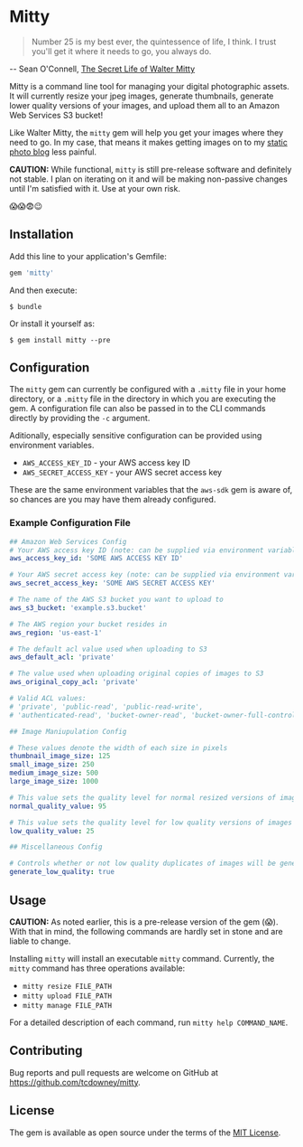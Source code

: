 # Mitty

> Number 25 is my best ever, the quintessence of life, I think. I trust you'll get it where it needs to go, you always do. 

-- Sean O'Connell, [The Secret Life of Walter Mitty](http://www.imdb.com/title/tt0359950/)

Mitty is a command line tool for managing your digital photographic assets.  It will currently resize your jpeg images, generate thumbnails, generate lower quality versions of your images, and upload them all to an Amazon Web Services S3 bucket!

Like Walter Mitty, the `mitty` gem will help you get your images where they need to go.  In my case, that means it makes getting images on to my [static photo blog](http://photo.downey.io/) less painful.

__CAUTION:__
While functional, `mitty` is still pre-release software and definitely not stable.  I plan on iterating on it and will be making non-passive changes until I'm satisfied with it.  Use at your own risk. 

:scream::scream::fearful::wink:

## Installation

Add this line to your application's Gemfile:

```ruby
gem 'mitty'
```

And then execute:

    $ bundle

Or install it yourself as:

    $ gem install mitty --pre

## Configuration
The `mitty` gem can currently be configured with a `.mitty` file in your home directory, or a `.mitty` file in the directory in which you are executing the gem.  A configuration file can also be passed in to the CLI commands directly by providing the `-c` argument.

Aditionally, especially sensitive configuration can be provided using environment variables.
* `AWS_ACCESS_KEY_ID` - your AWS access key ID
* `AWS_SECRET_ACCESS_KEY` - your AWS secret access key

These are the same environment variables that the `aws-sdk` gem is aware of, so chances are you may have them already configured.

### Example Configuration File
```yaml
## Amazon Web Services Config
# Your AWS access key ID (note: can be supplied via environment variable)
aws_access_key_id: 'SOME AWS ACCESS KEY ID'

# Your AWS secret access key (note: can be supplied via environment variable)
aws_secret_access_key: 'SOME AWS SECRET ACCESS KEY'

# The name of the AWS S3 bucket you want to upload to
aws_s3_bucket: 'example.s3.bucket'

# The AWS region your bucket resides in
aws_region: 'us-east-1'

# The default acl value used when uploading to S3
aws_default_acl: 'private'

# The value used when uploading original copies of images to S3
aws_original_copy_acl: 'private'

# Valid ACL values: 
# 'private', 'public-read', 'public-read-write', 
# 'authenticated-read', 'bucket-owner-read', 'bucket-owner-full-control'

## Image Maniupulation Config

# These values denote the width of each size in pixels
thumbnail_image_size: 125
small_image_size: 250
medium_image_size: 500
large_image_size: 1000

# This value sets the quality level for normal resized versions of images
normal_quality_value: 95

# This value sets the quality level for low quality versions of images
low_quality_value: 25

## Miscellaneous Config

# Controls whether or not low quality duplicates of images will be generated
generate_low_quality: true
```

## Usage
__CAUTION:__ As noted earlier, this is a pre-release version of the gem (:scream:).  With that in mind, the following commands are hardly set in stone and are liable to change.

Installing `mitty` will install an executable `mitty` command.  Currently, the `mitty` command has three operations available:

* `mitty resize FILE_PATH`
* `mitty upload FILE_PATH`
* `mitty manage FILE_PATH`

For a detailed description of each command, run `mitty help COMMAND_NAME`.

## Contributing

Bug reports and pull requests are welcome on GitHub at https://github.com/tcdowney/mitty.


## License

The gem is available as open source under the terms of the [MIT License](http://opensource.org/licenses/MIT).
